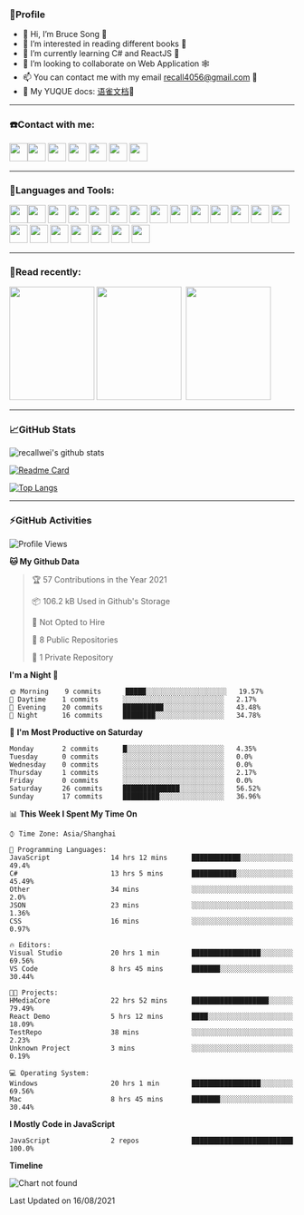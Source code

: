 ### 🦁️Profile

- 👋 Hi, I’m Bruce Song 🦁️ 
- 👀 I’m interested in reading different books 📖
- 🌱 I’m currently learning C# and ReactJS 🚀
- 💞️ I’m looking to collaborate on Web Application 🕸️ 
- 📫 You can contact me with my email recall4056@gmail.com 📮
- 📖 My YUQUE docs: [语雀文档](https://www.yuque.com/books/share/8603c585-6683-41b2-8645-a4edd05e7925?#%20%E3%80%8AC#/.NET%E5%BC%80%E5%8F%91%E3%80%8B "语雀文档")🌲

---

### ☎️Contact with me:

<img height="32" width="32" src="https://simpleicons.org/icons/wechat.svg"/><img height="32" width="32" src="https://simpleicons.org/icons/tencentqq.svg"/>
<img height="32" width="32" src="https://simpleicons.org/icons/twitter.svg"/>
<img height="32" width="32" src="https://simpleicons.org/icons/youtube.svg"/>
<img height="32" width="32" src="https://simpleicons.org/icons/google.svg"/>
<img height="32" width="32" src="https://simpleicons.org/icons/microsoftoutlook.svg"/>
<img height="32" width="32" src="https://simpleicons.org/icons/microsoftteams.svg"/>

---

### 🚀Languages and Tools:

<img height="32" width="32" src="https://simpleicons.org/icons/microsoft.svg"/><img height="32" width="32" src="https://simpleicons.org/icons/microsoftazure.svg"/>
<img height="32" width="32" src="https://simpleicons.org/icons/azuredevops.svg"/>
<img height="32" width="32" src="https://simpleicons.org/icons/visualstudio.svg"/>
<img height="32" width="32" src="https://simpleicons.org/icons/visualstudiocode.svg"/>
<img height="32" width="32" src="https://simpleicons.org/icons/dotnet.svg"/>
<img height="32" width="32" src="https://simpleicons.org/icons/csharp.svg"/>
<img height="32" width="32" src="https://simpleicons.org/icons/microsoftsqlserver.svg"/>
<img height="32" width="32" src="https://simpleicons.org/icons/javascript.svg"/>
<img height="32" width="32" src="https://simpleicons.org/icons/html5.svg"/>
<img height="32" width="32" src="https://simpleicons.org/icons/css3.svg"/>
<img height="32" width="32" src="https://simpleicons.org/icons/nodedotjs.svg"/>
<img height="32" width="32" src="https://simpleicons.org/icons/npm.svg"/>
<img height="32" width="32" src="https://simpleicons.org/icons/webpack.svg"/>
<img height="32" width="32" src="https://simpleicons.org/icons/swagger.svg"/>
<img height="32" width="32" src="https://simpleicons.org/icons/react.svg"/>
<img height="32" width="32" src="https://simpleicons.org/icons/bootstrap.svg"/>
<img height="32" width="32" src="https://simpleicons.org/icons/jest.svg">
<img height="32" width="32" src="https://simpleicons.org/icons/github.svg"/>
<img height="32" width="32" src="https://simpleicons.org/icons/git.svg"/>
<img height="32" width="32" src="https://simpleicons.org/icons/markdown.svg"/>

---

### 📖Read recently:

<img height="200" width="150" src="https://img9.doubanio.com/view/subject/s/public/s27283822.jpg"/>&nbsp;<img height="200" width="150" src="https://img9.doubanio.com/view/subject/l/public/s33524212.jpg"/>&nbsp;
<img height="200" width="150" src="https://img9.doubanio.com/view/subject/m/public/s33460221.jpg"/>

---

### 📈GitHub Stats

![recallwei's github stats](https://github-readme-stats.vercel.app/api?username=recallwei&show_icons=true&theme=dracula&count_private=true&include_all_commits)
<!---
repository 卡片
--->
[![Readme Card](https://github-readme-stats.vercel.app/api/pin/?username=recallwei&repo=daily&theme=dracula)](https://github.com/recallwei/daily)
<!---
repository 常用语言 layout=compact（紧凑布局）
--->
[![Top Langs](https://github-readme-stats.vercel.app/api/top-langs/?username=recallwei&layout=compact&theme=dracula)](https://github.com/recallwei/daily)

---
  
### ⚡️GitHub Activities

<!--START_SECTION:waka-->
![Profile Views](http://img.shields.io/badge/Profile%20Views-459-blue)

**🐱 My Github Data** 

> 🏆 57 Contributions in the Year 2021
 > 
> 📦 106.2 kB Used in Github's Storage 
 > 
> 🚫 Not Opted to Hire
 > 
> 📜 8 Public Repositories 
 > 
> 🔑 1 Private Repository 
 > 
**I'm a Night 🦉** 

```text
🌞 Morning    9 commits      █████░░░░░░░░░░░░░░░░░░░░   19.57% 
🌆 Daytime    1 commits      ░░░░░░░░░░░░░░░░░░░░░░░░░   2.17% 
🌃 Evening    20 commits     ██████████░░░░░░░░░░░░░░░   43.48% 
🌙 Night      16 commits     ████████░░░░░░░░░░░░░░░░░   34.78%

```
📅 **I'm Most Productive on Saturday** 

```text
Monday       2 commits      █░░░░░░░░░░░░░░░░░░░░░░░░   4.35% 
Tuesday      0 commits      ░░░░░░░░░░░░░░░░░░░░░░░░░   0.0% 
Wednesday    0 commits      ░░░░░░░░░░░░░░░░░░░░░░░░░   0.0% 
Thursday     1 commits      ░░░░░░░░░░░░░░░░░░░░░░░░░   2.17% 
Friday       0 commits      ░░░░░░░░░░░░░░░░░░░░░░░░░   0.0% 
Saturday     26 commits     ██████████████░░░░░░░░░░░   56.52% 
Sunday       17 commits     █████████░░░░░░░░░░░░░░░░   36.96%

```


📊 **This Week I Spent My Time On** 

```text
⌚︎ Time Zone: Asia/Shanghai

💬 Programming Languages: 
JavaScript               14 hrs 12 mins      ████████████░░░░░░░░░░░░░   49.4% 
C#                       13 hrs 5 mins       ███████████░░░░░░░░░░░░░░   45.49% 
Other                    34 mins             ░░░░░░░░░░░░░░░░░░░░░░░░░   2.0% 
JSON                     23 mins             ░░░░░░░░░░░░░░░░░░░░░░░░░   1.36% 
CSS                      16 mins             ░░░░░░░░░░░░░░░░░░░░░░░░░   0.97%

🔥 Editors: 
Visual Studio            20 hrs 1 min        █████████████████░░░░░░░░   69.56% 
VS Code                  8 hrs 45 mins       ███████░░░░░░░░░░░░░░░░░░   30.44%

🐱‍💻 Projects: 
HMediaCore               22 hrs 52 mins      ███████████████████░░░░░░   79.49% 
React Demo               5 hrs 12 mins       ████░░░░░░░░░░░░░░░░░░░░░   18.09% 
TestRepo                 38 mins             ░░░░░░░░░░░░░░░░░░░░░░░░░   2.23% 
Unknown Project          3 mins              ░░░░░░░░░░░░░░░░░░░░░░░░░   0.19%

💻 Operating System: 
Windows                  20 hrs 1 min        █████████████████░░░░░░░░   69.56% 
Mac                      8 hrs 45 mins       ███████░░░░░░░░░░░░░░░░░░   30.44%

```

**I Mostly Code in JavaScript** 

```text
JavaScript               2 repos             █████████████████████████   100.0%

```


**Timeline**

![Chart not found](https://raw.githubusercontent.com/recallwei/recallwei/main/charts/bar_graph.png) 


 Last Updated on 16/08/2021
<!--END_SECTION:waka-->
<!--START_SECTION:Activity-->
<!--END_SECTION:Activity-->
<!---
recallwei/recallwei is a ✨ special ✨ repository because its `README.md` (this file) appears on your GitHub profile.
You can click the Preview link to take a look at your changes.
--->
